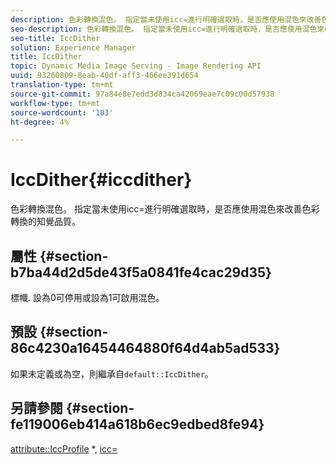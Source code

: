 ```yaml
---
description: 色彩轉換混色。 指定當未使用icc=進行明確選取時，是否應使用混色來改善色彩轉換的知覺品質。
seo-description: 色彩轉換混色。 指定當未使用icc=進行明確選取時，是否應使用混色來改善色彩轉換的知覺品質。
seo-title: IccDither
solution: Experience Manager
title: IccDither
topic: Dynamic Media Image Serving - Image Rendering API
uuid: 93260809-8eab-40df-aff3-466ee391d654
translation-type: tm+mt
source-git-commit: 97a84e8e7edd3d834ca42069eae7c09c00d57938
workflow-type: tm+mt
source-wordcount: '103'
ht-degree: 4%

---
```



# IccDither{#iccdither}

色彩轉換混色。 指定當未使用icc=進行明確選取時，是否應使用混色來改善色彩轉換的知覺品質。

## 屬性 {#section-b7ba44d2d5de43f5a0841fe4cac29d35}

標幟. 設為0可停用或設為1可啟用混色。

## 預設 {#section-86c4230a16454464880f64d4ab5ad533}

如果未定義或為空，則繼承自`default::IccDither`。

## 另請參閱 {#section-fe119006eb414a618b6ec9edbed8fe94}

[attribute::IccProfile](../../../../../is-api/image-catalog/image-serving-api-ref/c-image-catalog-reference/c-attributes-reference/r-iccprofilegray.md) *, [icc=](../../../../../is-api/http-ref/image-serving-api-ref/c-http-protocol-reference/c-command-reference/r-icc.md#reference-182b5679e21e4df3b4d330535a5a7517)
